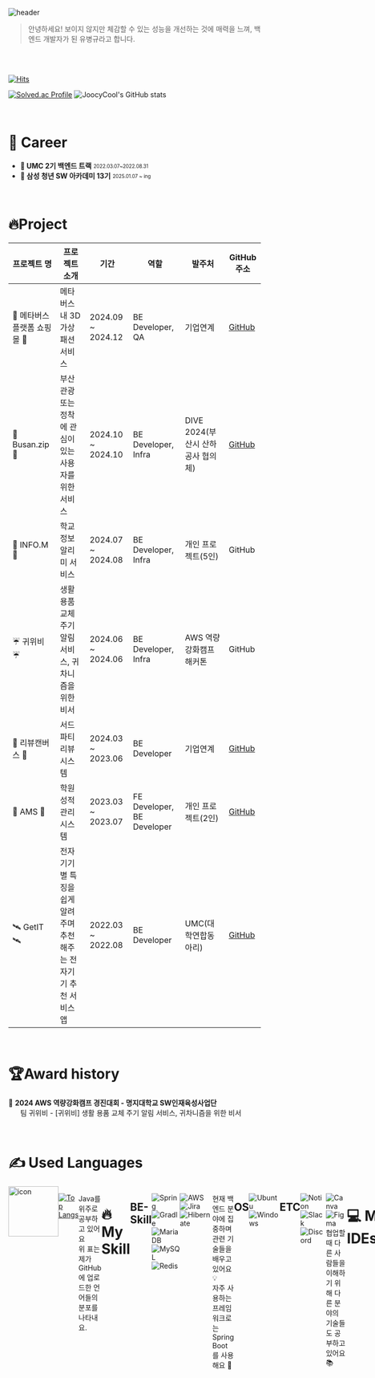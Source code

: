 ![header](https://capsule-render.vercel.app/api?type=waving&color=0:E8FFCE,100:ACFADF&height=300&section=header&text=Gyulguma's%20Github&desc=Welcome%20here%20👋&fontSize=70&animation=fadeIn&fontAlignY=40&descAlign=80)

> 안녕하세요! 보이지 않지만 체감할 수 있는 성능을 개선하는 것에 매력을 느껴, 백엔드 개발자가 된 유병규라고 합니다.

<br/>
<br/>

[![Hits](https://hits.seeyoufarm.com/api/count/incr/badge.svg?url=https%3A%2F%2Fgithub.com%2Fsean2337&count_bg=%230B666A&title_bg=%23071952&icon=iconify.svg&icon_color=%23E7E7E7&title=vistor&edge_flat=false)](https://hits.seeyoufarm.com)

[![Solved.ac Profile](http://mazassumnida.wtf/api/v2/generate_badge?boj=ybg6539)](https://solved.ac/ybg6539/)
![JoocyCool's GitHub stats](https://github-readme-stats.vercel.app/api?username=Gyulguma&&show_icons=true&theme=solarized-light&rank_icon=github)


<br/>

# 🚀 Career
- **📗 UMC 2기 백엔드 트랙** <sub><sup>2022.03.07~2022.08.31</sup></sub>
- **📘 삼성 청년 SW 아카데미 13기** <sub><sup>2025.01.07 ~ ing</sup></sub>

<br/>

# 🔥Project <!--([포트폴리오](https://cold-jade-789.notion.site/11b8ea6a2bdb80d79ff0c817c40498bf?pvs=74))-->
| 프로젝트 명 | 프로젝트 소개 | 기간 | 역할 | 발주처 | GitHub 주소 |
|-------------|---------------|------|------|--------|-------------|
| 📘 메타버스 플랫폼 쇼핑몰 📘 | 메타버스 내 3D 가상 패션 서비스  | 2024.09 ~ 2024.12 | BE Developer, QA | 기업연계 | [GitHub](https://github.com/MJU-TeamProject2/MJU-BE) |
| 🚛 Busan.zip 🚛 | 부산 관광 또는 정착에 관심이 있는 사용자를 위한 서비스 | 2024.10 ~ 2024.10 | BE Developer, Infra | DIVE 2024(부산시 산하공사 협의체) | [GitHub](https://github.com/orgs/dive-2024-busanzip/repositories) |
| 🚙 INFO.M 🚙 | 학교 정보 알리미 서비스 | 2024.07 ~ 2024.08 | BE Developer, Infra | 개인 프로젝트(5인) | GitHub<!--(https://github.com/MJU-Application/BE/branches/all)--> | 
| ☔️ 귀위비 ☔️ | 생활 용품 교체 주기 알림 서비스, 귀차니즘을 위한 비서 | 2024.06 ~ 2024.06 | BE Developer, Infra | AWS 역량강화캠프 해커톤 | GitHub<!--(https://github.com/hongkikii/gwibi)--> |
| 🚗 리뷰캔버스 🚗 | 서드 파티 리뷰 시스템 | 2024.03 ~ 2023.06 | BE Developer | 기업연계 | [GitHub](https://github.com/review-canvas/review-canvas-back) |
| 📝 AMS 📝 | 학원 성적 관리 시스템 | 2023.03 ~ 2023.07 | FE Developer, BE Developer | 개인 프로젝트(2인) | [GitHub](https://github.com/Gyulguma/AMS?tab=readme-ov-file) |
| 🛰️ GetIT 🛰️ | 전자기기별 특징을 쉽게 알려주며 추천해주는 전자기기 추천 서비스 앱 | 2022.03 ~ 2022.08 | BE Developer | UMC(대학연합동아리) | [GitHub](https://github.com/UMC-GetIT/GetIT-server?tab=readme-ov-file) |


<br/>

# 🏆Award history
🥇 **2024 AWS 역량강화캠프 경진대회 - 명지대학교 SW인재육성사업단** 
<br/>&nbsp;&nbsp;&nbsp;&nbsp;&nbsp;&nbsp;팀 귀위비 - [귀위비] 생활 용품 교체 주기 알림 서비스, 귀차니즘을 위한 비서
<br/>


<br/>


# ✍ Used Languages
<div style="display: flex; align-items: flex-start;"><img src="https://techstack-generator.vercel.app/java-icon.svg" alt="icon" width="100" height="100" />

<br/>

[![Top Langs](https://github-readme-stats.vercel.app/api/top-langs/?username=Gyulguma&layout=donut)](https://github.com/anuraghazra/github-readme-stats)

Java를 위주로 공부하고 있어요<br/>
위 표는 제가 GitHub에 업로드한 언어들의 분포를 나타내요.

<br/>


# 🔥 My Skill

## BE-Skill
![Spring](https://img.shields.io/badge/spring-%236DB33F.svg?style=for-the-badge&logo=spring&logoColor=white)
![Gradle](https://img.shields.io/badge/Gradle-02303A.svg?style=for-the-badge&logo=Gradle&logoColor=white)
![MariaDB](https://img.shields.io/badge/MariaDB-003545?style=for-the-badge&logo=mariadb&logoColor=white)
![MySQL](https://img.shields.io/badge/mysql-4479A1.svg?style=for-the-badge&logo=mysql&logoColor=white)
![Redis](https://img.shields.io/badge/redis-%23DD0031.svg?style=for-the-badge&logo=redis&logoColor=white)

![AWS](https://img.shields.io/badge/AWS-%23FF9900.svg?style=for-the-badge&logo=amazon-aws&logoColor=white)
![Jira](https://img.shields.io/badge/jira-%230A0FFF.svg?style=for-the-badge&logo=jira&logoColor=white)
![Hibernate](https://img.shields.io/badge/Hibernate-59666C?style=for-the-badge&logo=Hibernate&logoColor=white)

현재 백엔드 분야에 집중하며 관련 기술들을 배우고 있어요 💡<br/>
자주 사용하는 프레임워크로는 Spring Boot를 사용해요 🔧<br/>

## OS
![Ubuntu](https://img.shields.io/badge/Ubuntu-E95420?style=for-the-badge&logo=ubuntu&logoColor=white)
![Windows](https://img.shields.io/badge/Windows-0078D6?style=for-the-badge&logo=windows&logoColor=white)

## ETC
![Notion](https://img.shields.io/badge/Notion-%23000000.svg?style=for-the-badge&logo=notion&logoColor=white)
![Slack](https://img.shields.io/badge/Slack-4A154B?style=for-the-badge&logo=slack&logoColor=white)
![Discord](https://img.shields.io/badge/Discord-%235865F2.svg?style=for-the-badge&logo=discord&logoColor=white)

![Canva](https://img.shields.io/badge/Canva-%2300C4CC.svg?style=for-the-badge&logo=Canva&logoColor=white)
![Figma](https://img.shields.io/badge/figma-%23F24E1E.svg?style=for-the-badge&logo=figma&logoColor=white)
협업할 때 다른 사람들을 이해하기 위해 다른 분야의 기술들도 공부하고 있어요 📚

<br/>

# 💻 My IDEs/Editors
![IntelliJ IDEA](https://img.shields.io/badge/IntelliJIDEA-000000.svg?style=for-the-badge&logo=intellij-idea&logoColor=white)
![Eclipse](https://img.shields.io/badge/Eclipse-FE7A16.svg?style=for-the-badge&logo=Eclipse&logoColor=white)
![PyCharm](https://img.shields.io/badge/pycharm-143?style=for-the-badge&logo=pycharm&logoColor=black&color=black&labelColor=green)
![RStudio](https://img.shields.io/badge/RStudio-4285F4?style=for-the-badge&logo=rstudio&logoColor=white)


저는 보통 백엔드 개발에 익숙한 IntelliJ IDEA를 사용하고 있고, <br/>
다른 언어나 분야를 개발할 때는 위에 언급된 IDE/에디터들을 사용해요 💻<br/>
협업할 때는 Git을 사용해요 🤝

<br/>
<!--
# 🤔 My SNS
 <a href="https://velog.io/@sean2337" target="Velog_sean2337"><img src="https://img.shields.io/badge/velog-20C997?style=for-the-badge&logo=Velog&logoColor=white"></a>
 [![Instagram](https://img.shields.io/badge/Instagram-%23E4405F.svg?style=for-the-badge&logo=Instagram&logoColor=white&link=https://instagram.com/joosi_cool?igshid=MmIzYWVlNDQ5Yg==)](https://instagram.com/joosi_cool?igshid=MmIzYWVlNDQ5Yg==)
 -->
